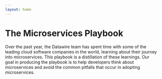 ```yaml
---
layout: home
---
```

<h1>The Microservices Playbook</h1>

<p class="intro">
Over the past year, the Datawire team has spent time with some of the leading cloud software companies in the world, learning about their journey into microservices. This playbook is a distillation of these learnings. Our goal in producing the playbook is to help developers think about microservices and avoid the common pitfalls that occur in adopting microservices.
</p>
